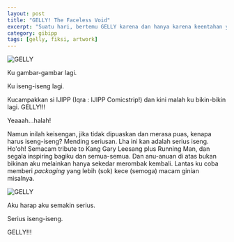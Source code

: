 ```yaml
---
layout: post
title: "GELLY! The Faceless Void"
excerpt: "Suatu hari, bertemu GELLY karena dan hanya karena keentahan yang menjadi-jadi."
category: gibipp
tags: [gelly, fiksi, artwork]
---
```


![GELLY](http://gizipp.com/wp-content/uploads/faces-gelly-the-faceless-void-gizipp.png)

Ku gambar-gambar lagi.

Ku iseng-iseng lagi.

Kucampakkan si IJIPP (Iqra : IJIPP Comicstrip!) dan kini malah ku bikin-bikin lagi. GELLY!!!

Yeaaah...halah!

Namun inilah keisengan, jika tidak dipuaskan dan merasa puas, kenapa harus iseng-iseng? Mending seriusan. Lha ini kan adalah serius iseng. Ho'oh! Semacam tribute to Kang Gary Leesang plus Running Man, dan segala inspiring bagiku dan semua-semua. Dan anu-anuan di atas bukan bikinan aku melainkan hanya sekedar merombak kembali. Lantas ku coba memberi *packaging* yang lebih (sok) kece (semoga) macam ginian misalnya.

![GELLY](http://gizipp.com/wp-content/uploads/gelly-the-faceless-void-gizipp.png)

Aku harap aku semakin serius.

Serius iseng-iseng.

GELLY!!!

